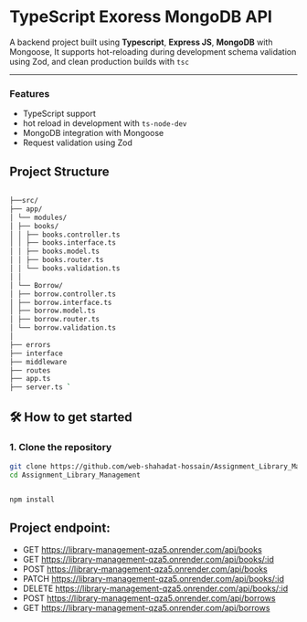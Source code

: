 # TypeScript Exoress MongoDB API

A backend project built using **Typescript**, **Express JS**, **MongoDB** with Mongoose, It supports hot-reloading during development schema validation using Zod, and clean production builds with `tsc`

---

### Features

- TypeScript support
- hot reload in development with `ts-node-dev`
- MongoDB integration with Mongoose
- Request validation using Zod

## Project Structure

```bash

├──src/
├── app/
│ └── modules/
│ ├── books/
│ │ ├── books.controller.ts
│ │ ├── books.interface.ts
│ │ ├── books.model.ts
│ │ ├── books.router.ts
│ │ └── books.validation.ts
│ │
│ └── Borrow/
│ ├── borrow.controller.ts
│ ├── borrow.interface.ts
│ ├── borrow.model.ts
│ ├── borrow.router.ts
│ └── borrow.validation.ts
│
├── errors
├── interface
├── middleware
├── routes
├── app.ts
├── server.ts `

```

## 🛠️ How to get started

### 1. Clone the repository

```bash
git clone https://github.com/web-shahadat-hossain/Assignment_Library_Management
cd Assignment_Library_Management


npm install
```

## Project endpoint:

- GET https://library-management-qza5.onrender.com/api/books
- GET https://library-management-qza5.onrender.com/api/books/:id
- POST https://library-management-qza5.onrender.com/api/books
- PATCH https://library-management-qza5.onrender.com/api/books/:id
- DELETE https://library-management-qza5.onrender.com/api/books/:id
- POST https://library-management-qza5.onrender.com/api/borrows
- GET https://library-management-qza5.onrender.com/api/borrows
